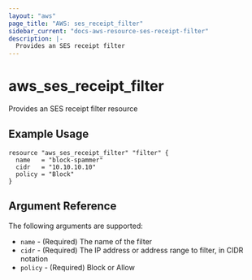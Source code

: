 ```yaml
---
layout: "aws"
page_title: "AWS: ses_receipt_filter"
sidebar_current: "docs-aws-resource-ses-receipt-filter"
description: |-
  Provides an SES receipt filter
---
```


# aws_ses_receipt_filter

Provides an SES receipt filter resource

## Example Usage

```hcl
resource "aws_ses_receipt_filter" "filter" {
  name   = "block-spammer"
  cidr   = "10.10.10.10"
  policy = "Block"
}
```

## Argument Reference

The following arguments are supported:

* `name` - (Required) The name of the filter
* `cidr` - (Required) The IP address or address range to filter, in CIDR notation
* `policy` - (Required) Block or Allow
